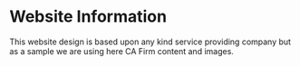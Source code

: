 # Website Information
This website design is based upon any kind service providing company but as a sample we are using here CA Firm content and images.
